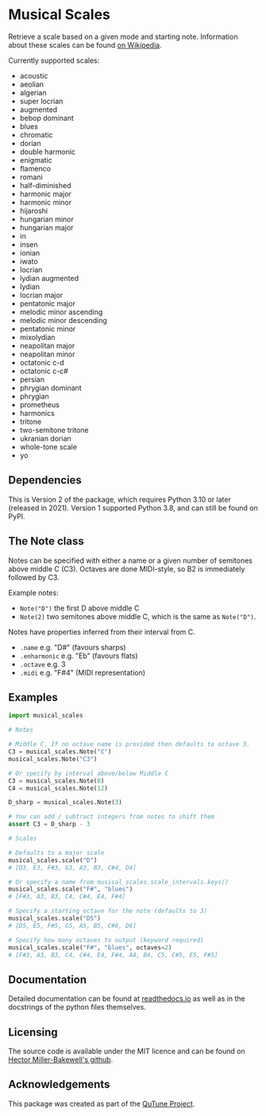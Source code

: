 # Musical Scales

Retrieve a scale based on a given mode and starting note.
Information about these scales can be found [on Wikipedia](https://en.wikipedia.org/wiki/List_of_musical_scales_and_modes).

Currently supported scales:

- acoustic
- aeolian
- algerian
- super locrian
- augmented
- bebop dominant
- blues
- chromatic
- dorian
- double harmonic
- enigmatic
- flamenco
- romani
- half-diminished
- harmonic major
- harmonic minor
- hijaroshi
- hungarian minor
- hungarian major
- in
- insen
- ionian
- iwato
- locrian
- lydian augmented
- lydian
- locrian major
- pentatonic major
- melodic minor ascending
- melodic minor descending
- pentatonic minor
- mixolydian
- neapolitan major
- neapolitan minor
- octatonic c-d
- octatonic c-c#
- persian
- phrygian dominant
- phrygian
- prometheus
- harmonics
- tritone
- two-semitone tritone
- ukranian dorian
- whole-tone scale
- yo

## Dependencies

This is Version 2 of the package, which requires Python 3.10 or later (released in 2021). Version 1 supported Python 3.8, and can still be found on PyPI.

## The Note class

Notes can be specified with either a name or a given number of semitones above middle C (C3).
Octaves are done MIDI-style, so B2 is immediately followed by C3.

Example notes:

- `Note("D")` the first D above middle C
- `Note(2)` two semitones above middle C, which is the same as `Note("D")`.

Notes have properties inferred from their interval from C.

- `.name` e.g. "D#" (favours sharps)
- `.enharmonic` e.g. "Eb" (favours flats)
- `.octave` e.g. 3
- `.midi` e.g. "F#4" (MIDI representation)

## Examples
````python
import musical_scales

# Notes

# Middle C. If no octave name is provided then defaults to octave 3.
C3 = musical_scales.Note("C")
musical_scales.Note("C3")

# Or specify by interval above/below Middle C
C3 = musical_scales.Note(0)
C4 = musical_scales.Note(12)

D_sharp = musical_scales.Note(3)

# You can add / subtract integers from notes to shift them
assert C3 = D_sharp - 3

# Scales

# Defaults to a major scale
musical_scales.scale("D")
# [D3, E3, F#3, G3, A3, B3, C#4, D4]

# Or specify a name from musical_scales.scale_intervals.keys()
musical_scales.scale("F#", "blues")
# [F#3, A3, B3, C4, C#4, E4, F#4]

# Specify a starting octave for the note (defaults to 3)
musical_scales.scale("D5")
# [D5, E5, F#5, G5, A5, B5, C#6, D6]

# Specify how many octaves to output (keyword required)
musical_scales.scale("F#", "blues", octaves=2)
# [F#3, A3, B3, C4, C#4, E4, F#4, A4, B4, C5, C#5, E5, F#5]
````


## Documentation

Detailed documentation can be found at [readthedocs.io](https://musical-scales.readthedocs.io/en/latest/) as well as
in the docstrings of the python files themselves.

## Licensing

The source code is available under the MIT licence and can be found
on [Hector Miller-Bakewell's github](https://github.com/hmillerbakewell/musical-scales).

## Acknowledgements

This package was created as part of the [QuTune Project](https://iccmr-quantum.github.io/).

